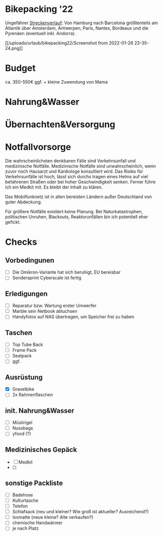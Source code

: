 # Bikepacking '22

Ungefährer [Streckenverlauf](https://www.google.com/maps/dir/Hamburg/Cuxhaven/Holwerd,+Niederlande/Amsterdam,+Niederlande/Calais,+Frankreich/Paris,+Frankreich/Nantes,+Frankreich/Bayonne,+Frankreich/Port%C3%A9-Puymorens,+Frankreich/Barcelona,+Spanien/): Von Hamburg nach Barcelona größtenteils am Atlantik über Amsterdam, Antwerpen, Paris, Nantes, Bordeaux und die Pyrenäen (eventuell inkl. Andorra).

[[/uploads/urlaub/bikepacking22/Screenshot from 2022-01-28 23-35-24.png]]

# Budget
ca. 350-550€
ggf. + kleine Zuwendung von Mama

# Nahrung&Wasser

# Übernachten&Versorgung


# Notfallvorsorge
Die wahrscheinlichsten denkbaren Fälle sind Verkehrsunfall und medizinische Notfälle.
Medizinische Notfälle sind unwahrscheinlich, wenn zuvor noch Hausarzt und Kardiologe konsultiert wird.
Das Risiko für Verkehrsunfälle ist hoch, lässt sich durchs tragen eines Helms auf viel befahrenen Straßen oder bei hoher Geschwindigkeit senken. Ferner führe ich ein Medkit mit. Es bleibt der Inhalt zu klären.

Das Mobilfunknetz ist in allen bereisten Ländern außer Deutschland von guter Abdeckung.

Für größere Notfälle existiert keine Planung. Bei Naturkatastrophen, politischen Unruhen, Blackouts, Reaktorunfällen bin ich potentiell eher gefickt.

# Checks

## Vorbedingunen
- [ ] Die Omikron-Variante hat sich beruhigt, EU bereisbar
- [ ] Sondersprint Cyberscale ist fertig

## Erledigungen
- [ ] Reparatur bzw. Wartung erster Umwerfer
- [ ] Marble sein Netbook abluchsen
- [ ] Handyfotos auf NAS übertragen, um Speicher frei zu haben

## Taschen
- [ ] Top Tube Back
- [ ] Frame Pack
- [ ] Seatpack
- [ ] ggf. 

## Ausrüstung
- [x] Gravelbike
- [ ] 2x Rahmenflaschen

## init. Nahrung&Wasser
- [ ] Müslirigel
- [ ] Nussbags
- [ ] yfood (?)

## Medizinisches Gepäck
- [ ] Medkit
- [ ]

## sonstige Packliste
- [ ] Badehose
- [ ] Kulturtasche
- [ ] Telefon
- [ ] Schlafsack (neu und kleiner? Wie groß ist aktueller? Ausreichend?)
- [ ] Isomatte (neue kleine? Alte verkaufen?)
- [ ] chemische Handwärmer
- [ ] je nach Platz
